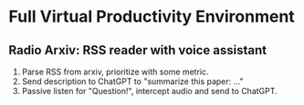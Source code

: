 # Full Virtual Productivity Environment

## Radio Arxiv: RSS reader with voice assistant

1. Parse RSS from arxiv, prioritize with some metric.
1. Send description to ChatGPT to "summarize this paper: ..."
1. Passive listen for "Question!", intercept audio and send to ChatGPT.